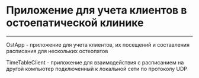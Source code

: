 Приложение для учета клиентов в остоепатической клинике
=========================================
-----
OstApp - приложение для учета клиентов, их посещений и составления расписания для нескольких остеопатов

TimeTableClient - приложение для взаимодействия с расписанием на другой компьютер подключенный к локальной сети по протоколу UDP
